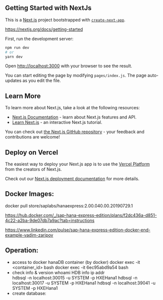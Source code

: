 ## Getting Started with NextJs

This is a [Next.js](https://nextjs.org/) project bootstrapped with [`create-next-app`](https://github.com/vercel/next.js/tree/canary/packages/create-next-app).

https://nextjs.org/docs/getting-started

First, run the development server:

```bash
npm run dev
# or
yarn dev
```

Open [http://localhost:3000](http://localhost:3000) with your browser to see the result.

You can start editing the page by modifying `pages/index.js`. The page auto-updates as you edit the file.

## Learn More

To learn more about Next.js, take a look at the following resources:

- [Next.js Documentation](https://nextjs.org/docs) - learn about Next.js features and API.
- [Learn Next.js](https://nextjs.org/learn) - an interactive Next.js tutorial.

You can check out [the Next.js GitHub repository](https://github.com/vercel/next.js/) - your feedback and contributions are welcome!

## Deploy on Vercel

The easiest way to deploy your Next.js app is to use the [Vercel Platform](https://vercel.com/import?utm_medium=default-template&filter=next.js&utm_source=create-next-app&utm_campaign=create-next-app-readme) from the creators of Next.js.

Check out our [Next.js deployment documentation](https://nextjs.org/docs/deployment) for more details.


## Docker Images:

docker pull store/saplabs/hanaexpress:2.00.040.00.20190729.1

https://hub.docker.com/_/sap-hana-express-edition/plans/f2dc436a-d851-4c22-a2ba-9de07db7a9ac?tab=instructions

https://www.linkedin.com/pulse/sap-hana-express-edition-docker-end-example-vadim-zaripov

## Operation:
- access to docker hanaDB container (by docker)
    docker exec -it <container_id> bash
    docker exec -it 6ec95abd9a54 bash
- check info & version
    whoami
    HDB info
    ip addr    
    hdbsql -n localhost:30015 -u SYSTEM -p HXEHana1
    hdbsql -n localhost:30017 -u SYSTEM -p HXEHana1
    hdbsql -n localhost:39041 -u SYSTEM -p HXEHana1
- create database:

